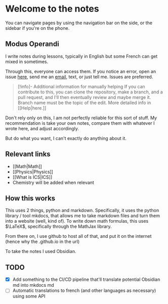 # Welcome to the notes

You can navigate pages by using the navigation bar on the side, or the sidebar if you're on the phone. 

## Modus Operandi

I write notes during lessons, typically in English but some French can get mixed in sometimes.

Through this, everyone can access them. If you notice an error, open an issue [here](https://github.com/Artscout0/Notes/issues), send me an [email](mailto:tomass.tribis@epfl.ch), text, or just tell me. Issues are preferred.

> [!info]- Additional information for manually helping
> If you can contribute to this, you can clone the repository, make a branch, and a pull request, and I'll then eventually review and maybe merge it. Branch name must be the topic of the edit.
> More detailed info in [[Help|here.]]

Don't rely only on this, I am not perfectly reliable for this sort of stuff. My recommendation is take your own notes, compare them with whatever I wrote here, and adjust accordingly. 

But do what you want, I can't exactly do anything about it.
## Relevant links

- [[Math|Math]]
- [[Physics|Physics]]
- [[What is ICS|ICS]]
- Chemistry will be added when relevant

## How this works

This uses 2 things, python and markdown.
Specifically, it uses the python library / tool mkdocs, that allows me to take markdown files and turn them into a website (well, kind of). To write down math formulas, this uses $\LaTeX$, specifically through the MathJax library.

From there on, I use github to host all of that, and put it on the internet (hence why the .github.io in the url)

To take the notes I used Obsidian.

## TODO

- [x] Add something to the CI/CD pipeline that'll translate potential Obsidian md into mkdocs md
- [ ] Automatic translations to french (and other languages as necessary) using some API
